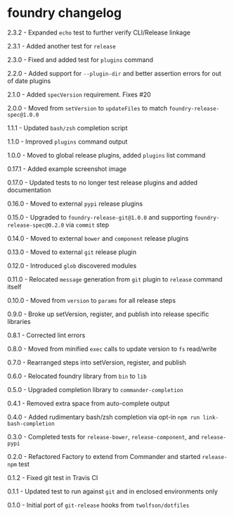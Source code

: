 # foundry changelog
2.3.2 - Expanded `echo` test to further verify CLI/Release linkage

2.3.1 - Added another test for `release`

2.3.0 - Fixed and added test for `plugins` command

2.2.0 - Added support for `--plugin-dir` and better assertion errors for out of date plugins

2.1.0 - Added `specVersion` requirement. Fixes #20

2.0.0 - Moved from `setVersion` to `updateFiles` to match `foundry-release-spec@1.0.0`

1.1.1 - Updated `bash/zsh` completion script

1.1.0 - Improved `plugins` command output

1.0.0 - Moved to global release plugins, added `plugins` list command

0.17.1 - Added example screenshot image

0.17.0 - Updated tests to no longer test release plugins and added documentation

0.16.0 - Moved to external `pypi` release plugins

0.15.0 - Upgraded to `foundry-release-git@1.0.0` and supporting `foundry-release-spec@0.2.0` via `commit` step

0.14.0 - Moved to external `bower` and `component` release plugins

0.13.0 - Moved to external `git` release plugin

0.12.0 - Introduced `glob` discovered modules

0.11.0 - Relocated `message` generation from `git` plugin to `release` command itself

0.10.0 - Moved from `version` to `params` for all release steps

0.9.0 - Broke up setVersion, register, and publish into release specific libraries

0.8.1 - Corrected lint errors

0.8.0 - Moved from minified `exec` calls to update version to `fs` read/write

0.7.0 - Rearranged steps into setVersion, register, and publish

0.6.0 - Relocated foundry library from `bin` to `lib`

0.5.0 - Upgraded completion library to `commander-completion`

0.4.1 - Removed extra space from auto-complete output

0.4.0 - Added rudimentary bash/zsh completion via opt-in `npm run link-bash-completion`

0.3.0 - Completed tests for `release-bower`, `release-component`, and `release-pypi`

0.2.0 - Refactored Factory to extend from Commander and started `release-npm` test

0.1.2 - Fixed git test in Travis CI

0.1.1 - Updated test to run against `git` and in enclosed environments only

0.1.0 - Initial port of `git-release` hooks from `twolfson/dotfiles`
